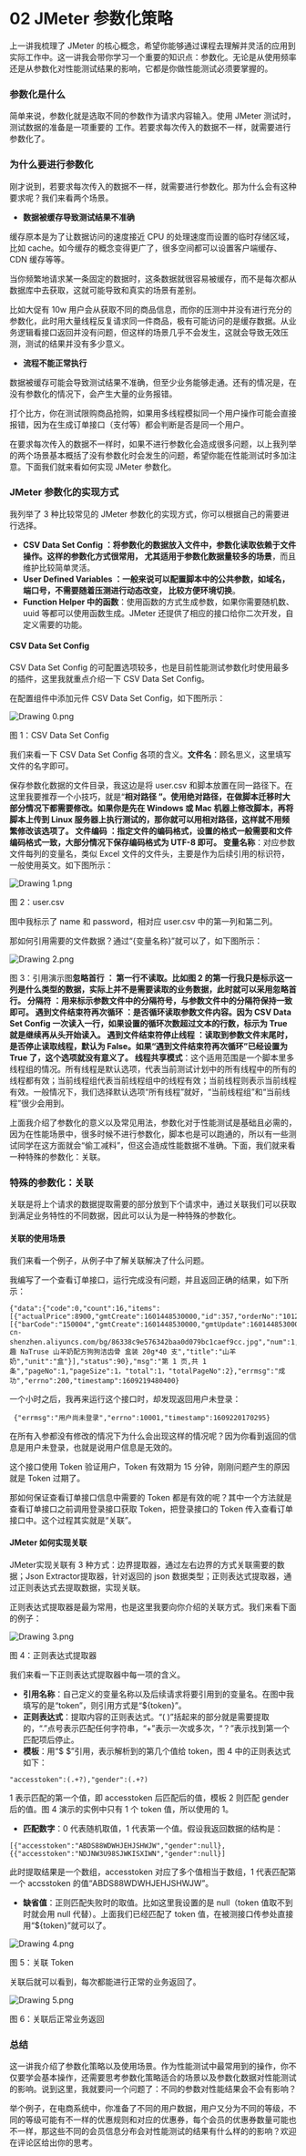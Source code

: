 # 02 JMeter 参数化策略

上一讲我梳理了 JMeter 的核心概念，希望你能够通过课程去理解并灵活的应用到实际工作中。这一讲我会带你学习一个重要的知识点：参数化。无论是从使用频率还是从参数化对性能测试结果的影响，它都是你做性能测试必须要掌握的。

### 参数化是什么

简单来说，参数化就是选取不同的参数作为请求内容输入。使用 JMeter 测试时，测试数据的准备是一项重要的 工作。若要求每次传入的数据不一样，就需要进行参数化了。

### 为什么要进行参数化

刚才说到，若要求每次传入的数据不一样，就需要进行参数化。那为什么会有这种要求呢？我们来看两个场景。

- **数据被缓存导致测试结果不准确**

缓存原本是为了让数据访问的速度接近 CPU 的处理速度而设置的临时存储区域，比如 cache。如今缓存的概念变得更广了，很多空间都可以设置客户端缓存、CDN 缓存等等。

当你频繁地请求某一条固定的数据时，这条数据就很容易被缓存，而不是每次都从数据库中去获取，这就可能导致和真实的场景有差别。

比如大促有 10w 用户会从获取不同的商品信息，而你的压测中并没有进行充分的参数化，此时用大量线程反复请求同一件商品，极有可能访问的是缓存数据。从业务逻辑看接口返回并没有问题，但这样的场景几乎不会发生，这就会导致无效压测，测试的结果并没有多少意义。

- **流程不能正常执行**

数据被缓存可能会导致测试结果不准确，但至少业务能够走通。还有的情况是，在没有参数化的情况下，会产生大量的业务报错。

打个比方，你在测试限购商品抢购，如果用多线程模拟同一个用户操作可能会直接报错，因为在生成订单接口（支付等）都会判断是否是同一个用户。

在要求每次传入的数据不一样时，如果不进行参数化会造成很多问题，以上我列举的两个场景基本概括了没有参数化时会发生的问题，希望你能在性能测试时多加注意。下面我们就来看如何实现 JMeter 参数化。

### JMeter 参数化的实现方式

我列举了 3 种比较常见的 JMeter 参数化的实现方式，你可以根据自己的需要进行选择。

- **CSV Data Set Config **：将参数化的数据放入文件中，参数化读取依赖于文件操作。这样的参数化方式很常用，** 尤其适用于参数化数据量较多的场景**，而且维护比较简单灵活。
- **User Defined Variables **：一般来说可以配置脚本中的公共参数，如域名，端口号，不需要随着压测进行动态改变，** 比较方便环境切换**。
- **Function Helper 中的函数**：使用函数的方式生成参数，如果你需要随机数、uuid 等都可以使用函数生成。JMeter 还提供了相应的接口给你二次开发，自定义需要的功能。

#### CSV Data Set Config

CSV Data Set Config 的可配置选项较多，也是目前性能测试参数化时使用最多的插件，这里我就重点介绍一下 CSV Data Set Config。

在配置组件中添加元件 CSV Data Set Config，如下图所示：

![Drawing 0.png](assets/Ciqc1F_7uM2AMFOoAAFcsKt5GDc012.png)

图 1：CSV Data Set Config

我们来看一下 CSV Data Set Config 各项的含义。**文件名**：顾名思义，这里填写文件的名字即可。

保存参数化数据的文件目录，我这边是将 user.csv 和脚本放置在同一路径下。在这里我要推荐一个小技巧，就是“**相对路径 **”。使用绝对路径，在做脚本迁移时大部分情况下都需要修改。如果你是先在 Windows 或 Mac 机器上修改脚本，再将脚本上传到 Linux 服务器上执行测试的，那你就可以用相对路径，这样就不用频繁修改该选项了。** 文件编码 **：指定文件的编码格式，设置的格式一般需要和文件编码格式一致，大部分情况下保存编码格式为 UTF-8 即可。** 变量名称**：对应参数文件每列的变量名，类似 Excel 文件的文件头，主要是作为后续引用的标识符，一般使用英文。如下图所示：

![Drawing 1.png](assets/CgqCHl_7uN-ALfhLAADCt_4kBrI773.png)

图 2：user.csv

图中我标示了 name 和 password，相对应 user.csv 中的第一列和第二列。

那如何引用需要的文件数据？通过“{变量名称}”就可以了，如下图所示：

![Drawing 2.png](assets/Ciqc1F_7uOaACU7pAACyoK2kugg837.png)

图 3：引用演示图**忽略首行 **： 第一行不读取。比如图 2 的第一行我只是标示这一列是什么类型的数据，实际上并不是需要读取的业务数据，此时就可以采用忽略首行。** 分隔符 **：用来标示参数文件中的分隔符号，与参数文件中的分隔符保持一致即可。** 遇到文件结束符再次循环 **：是否循环读取参数文件内容。因为 CSV Data Set Config 一次读入一行，如果设置的循环次数超过文本的行数，标示为 True 就是继续再从头开始读入。** 遇到文件结束符停止线程 **：读取到参数文件末尾时，是否停止读取线程，默认为 False。如果“遇到文件结束符再次循环”已经设置为 True 了，这个选项就没有意义了。** 线程共享模式**：这个适用范围是一个脚本里多线程组的情况。所有线程是默认选项，代表当前测试计划中的所有线程中的所有的线程都有效；当前线程组代表当前线程组中的线程有效；当前线程则表示当前线程有效。一般情况下，我们选择默认选项“所有线程”就好，“当前线程组”和“当前线程”很少会用到。

上面我介绍了参数化的意义以及常见用法，参数化对于性能测试是基础且必需的，因为在性能场景中，很多时候不进行参数化，脚本也是可以跑通的，所以有一些测试同学在这方面就会“偷工减料”，但这会造成性能数据不准确。下面，我们就来看一种特殊的参数化：关联。

### 特殊的参数化：关联

关联是将上个请求的数据提取需要的部分放到下个请求中，通过关联我们可以获取到满足业务特性的不同数据，因此可以认为是一种特殊的参数化。

#### 关联的使用场景

我们来看一个例子，从例子中了解关联解决了什么问题。

我编写了一个查看订单接口，运行完成没有问题，并且返回正确的结果，如下所示：

```
{"data":{"code":0,"count":16,"items":[{"actualPrice":8900,"gmtCreate":1601448530000,"id":357,"orderNo":"1012020091448501002","skuList":[{"barCode":"150004","gmtCreate":1601448530000,"gmtUpdate":1601448530000,"id":389,"img":"https://demo.oss-cn-shenzhen.aliyuncs.com/bg/86338c9e576342baa0d079bc1caef9cc.jpg","num":1,"orderId":357,"orderNo":"1012020091448501002","originalPrice":10690,"price":8900,"skuId":2777,"spuId":1236771,"spuTitle":"昵趣 NaTruse 山羊奶配方狗狗洁齿骨 盒装 20g*40 支","title":"山羊奶","unit":"盒"}],"status":90},"msg":"第 1 页,共 1 条","pageNo":1,"pageSize":1，"total":1，"totalPageNo":2},"errmsg":"成功","errno":200,"timestamp":1609219480400}
```

一个小时之后，我再来运行这个接口时，却发现返回用户未登录：

```
 {"errmsg":"用户尚未登录","errno":10001,"timestamp":1609220170295}
```

在所有入参都没有修改的情况下为什么会出现这样的情况呢？因为你看到返回的信息是用户未登录，也就是说用户信息是无效的。

这个接口使用 Token 验证用户，Token 有效期为 15 分钟，刚刚问题产生的原因就是 Token 过期了。

那如何保证查看订单接口信息中需要的 Token 都是有效的呢？其中一个方法就是查看订单接口之前调用登录接口获取 Token，把登录接口的 Token 传入查看订单接口中。这个过程其实就是“关联”。

#### JMeter 如何实现关联

JMeter实现关联有 3 种方式：边界提取器，通过左右边界的方式关联需要的数据；Json Extractor提取器，针对返回的 json 数据类型；正则表达式提取器，通过正则表达式去提取数据，实现关联。

正则表达式提取器是最为常用，也是这里我要向你介绍的关联方式。我们来看下面的例子：

![Drawing 3.png](assets/Cip5yF_7uPGATVcpAABwbh3j2xc538.png)

图 4：正则表达式提取器

我们来看一下正则表达式提取器中每一项的含义。

- **引用名称**：自己定义的变量名称以及后续请求将要引用到的变量名。在图中我填写的是“token”，则引用方式是“${token}”。
- **正则表达式**：提取内容的正则表达式。“( )”括起来的部分就是需要提取的，“.”点号表示匹配任何字符串，“+”表示一次或多次，“？”表示找到第一个匹配项后停止。
- **模板**：用“$ $”引用，表示解析到的第几个值给 token，图 4 中的正则表达式如下：

```
"accesstoken":(.+?),"gender":(.+?)
```

$1$ 表示匹配的第一个值，即 accesstoken 后匹配后的值，模板 $2$ 则匹配 gender 后的值。图 4 演示的实例中只有 1 个 token 值，所以使用的 $1$。

- **匹配数字**：0 代表随机取值，1 代表第一个值。假设我返回数据的结构是：

```
[{"accesstoken":"ABDS88WDWHJEHJSHWJW","gender":null},{{"accesstoken":"NDJNW3U98SJWKISXIWN","gender":null}]
```

此时提取结果是一个数组，accesstoken 对应了多个值相当于数组，1 代表匹配第一个 accsstoken 的值“ABDS88WDWHJEHJSHWJW”。

- **缺省值**：正则匹配失败时的取值。比如这里我设置的是 null（token 值取不到时就会用 null 代替）。上面我们已经匹配了 token 值，在被测接口传参处直接用“${token}”就可以了。

![Drawing 4.png](assets/CgpVE1_7uPyAFTS7AAAim7aU0H8431.png)

图 5：关联 Token

关联后就可以看到，每次都能进行正常的业务返回了。

![Drawing 5.png](assets/CgpVE1_7uQWAYQQjAAIhTkpdTuc704.png)

图 6：关联后正常业务返回

### 总结

这一讲我介绍了参数化策略以及使用场景。作为性能测试中最常用到的操作，你不仅要学会基本操作，还需要思考参数化策略适合的场景以及参数化数据对性能测试的影响。说到这里，我就要问一个问题了：不同的参数对性能结果会不会有影响？

举个例子，在电商系统中，你准备了不同的用户数据，用户又分为不同的等级，不同的等级可能有不一样的优惠规则和对应的优惠券，每个会员的优惠券数量可能也不一样，那这些不同的会员信息分布会对性能测试的结果有什么样的的影响？欢迎在评论区给出你的思考。

